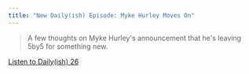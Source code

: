 ```yaml
---
title: "New Daily(ish) Episode: Myke Hurley Moves On"
---
```

<blockquote><p>
  A few thoughts on Myke Hurley&#39;s announcement that he&#39;s leaving 5by5 for something new.
</p></blockquote>
<p><a href="https://goodstuff.network/dailyish/26">Listen to Daily(ish) 26</a></p>
